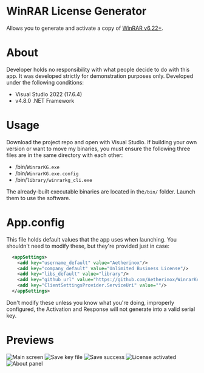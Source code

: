 # WinRAR License Generator
Allows you to generate and activate a copy of [WinRAR v6.22+](https://win-rar.com).

# About
Developer holds no responsibility with what people decide to do with this app. It was developed strictly for demonstration purposes only.
Developed under the following conditions:
- Visual Studio 2022 (17.6.4)
- v4.8.0 .NET Framework

# Usage
Download the project repo and open with Visual Studio.
If building your own version or want to move my binaries, you must ensure the following three files are in the same directory with each other:
- /bin/`WinrarKG.exe`
- /bin/`WinrarKG.exe.config`
- /bin/`library/winrarkg_cli.exe`

The already-built executable binaries are located in the`/bin/` folder. Launch them to use the software.

# App.config
This file holds default values that the app uses when launching. You shouldn't need to modify these, but they're provided just in case:
```xml
  <appSettings>
    <add key="username_default" value="Aetherinox"/>
    <add key="company_default" value="Unlimited Business License"/>
    <add key="libs_default" value="library"/>
    <add key="github_url" value="https://github.com/Aetherinox/WinrarKeygen"/>
    <add key="ClientSettingsProvider.ServiceUri" value=""/>
  </appSettings>
```
Don't modify these unless you know what you're doing, improperly configured, the Activation and Response will not generate into a valid serial key.

# Previews
![Main screen](https://i.imgur.com/3hrolF6.png)
![Save key file](https://i.imgur.com/Z96Xc55.png)
![Save success](https://i.imgur.com/Urt186k.png)
![License activated](https://i.imgur.com/oUKAXf9.png)
![About panel](https://i.imgur.com/pr3SC89.png)